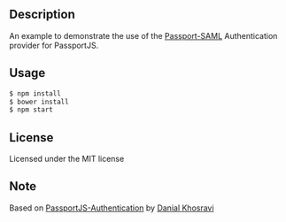 ## Description

An example to demonstrate the use of the [Passport-SAML](https://github.com/bergie/passport-saml) Authentication provider for PassportJS.

## Usage

```bash
$ npm install
$ bower install
$ npm start
```

## License

Licensed under the MIT license

## Note

Based on [PassportJS-Authentication](https://github.com/DanialK/PassportJS-Authentication) by [Danial Khosravi](http://danialk.github.io/)
